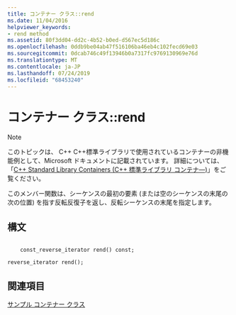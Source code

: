 ```yaml
---
title: コンテナー クラス::rend
ms.date: 11/04/2016
helpviewer_keywords:
- rend method
ms.assetid: 80f3dd04-dd2c-4b52-b0ed-d567ec5d186c
ms.openlocfilehash: 0ddb9be04ab47f516106ba46eb4c102fecd69e03
ms.sourcegitcommit: 0dcab746c49f13946b0a7317fc9769130969e76d
ms.translationtype: MT
ms.contentlocale: ja-JP
ms.lasthandoff: 07/24/2019
ms.locfileid: "68453240"
---
```

# <a name="container-classrend"></a>コンテナー クラス::rend

> [!NOTE]
> このトピックは、 C++ C++標準ライブラリで使用されているコンテナーの非機能例として、Microsoft ドキュメントに記載されています。 詳細については、「[C++ Standard Library Containers (C++ 標準ライブラリ コンテナ―)](../standard-library/stl-containers.md)」をご覧ください。

このメンバー関数は、シーケンスの最初の要素 (または空のシーケンスの末尾の次の位置) を指す反転反復子を返し、反転シーケンスの末尾を指定します。

## <a name="syntax"></a>構文

```

    const_reverse_iterator rend() const;

reverse_iterator rend();
```

## <a name="see-also"></a>関連項目

[サンプル コンテナー クラス](../standard-library/sample-container-class.md)
